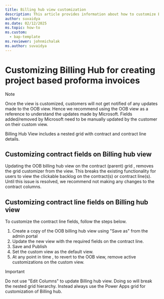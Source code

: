 ```yaml
---
title: Billing hub view customization
description: This article provides information about how to customize Billing hub to create proforma project-based invoices.
author: suvaidya
ms.date: 02/12/2025
ms.topic: how-to
ms.custom: 
  - bap-template
ms.reviewer: johnmichalak
ms.author: suvaidya
---
```

# Customizing Billing Hub for creating project based proforma invoices

> [!NOTE]
> Once the view is customized, customers will not get notified of any updates made to the OOB view.
> Hence we recommend using the OOB view as a reference to understand the updates made by Microsoft.
> Fields added/removed by Microsoft need to be manually updated by the customer on their custom view.

Billing Hub View includes a nested grid with contract and contract line details. 

## Customizing contract fields on Billing hub view

Updating the OOB billing hub view on the contract (parent) grid , removes the grid customizer from the view. This breaks the existing functionality for users to view the clickable backlog on the contract(s) or contract line(s). Until this issue is resolved, we recommend not making any changes to the contract columns.

## Customizing contract line fields on Billing hub view

To customize the contract line fields, follow the steps below.
1. Create a copy of the OOB billing hub view using "Save as" from the admin portal 
2. Update the new view with the required fields on the contract line. 
3. Save and Publish
4. Set the custom view as the default view.
5. At any point in time , to revert to the OOB view, remove active customizations on the custom view. 

> [!IMPORTANT]
> Do not use "Edit Columns" to update Billing hub view. Doing so will break the nested grid hierarchy. Instead always use the Power Apps grid for customization of Billing hub.


   

